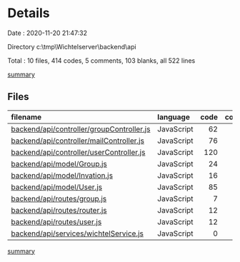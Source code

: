 # Details

Date : 2020-11-20 21:47:32

Directory c:\tmp\Wichtelserver\backend\api

Total : 10 files,  414 codes, 5 comments, 103 blanks, all 522 lines

[summary](results.md)

## Files
| filename | language | code | comment | blank | total |
| :--- | :--- | ---: | ---: | ---: | ---: |
| [backend/api/controller/groupController.js](/backend/api/controller/groupController.js) | JavaScript | 62 | 1 | 25 | 88 |
| [backend/api/controller/mailController.js](/backend/api/controller/mailController.js) | JavaScript | 76 | 0 | 15 | 91 |
| [backend/api/controller/userController.js](/backend/api/controller/userController.js) | JavaScript | 120 | 0 | 20 | 140 |
| [backend/api/model/Group.js](/backend/api/model/Group.js) | JavaScript | 24 | 0 | 4 | 28 |
| [backend/api/model/Invation.js](/backend/api/model/Invation.js) | JavaScript | 16 | 0 | 5 | 21 |
| [backend/api/model/User.js](/backend/api/model/User.js) | JavaScript | 85 | 2 | 10 | 97 |
| [backend/api/routes/group.js](/backend/api/routes/group.js) | JavaScript | 7 | 0 | 4 | 11 |
| [backend/api/routes/router.js](/backend/api/routes/router.js) | JavaScript | 12 | 2 | 11 | 25 |
| [backend/api/routes/user.js](/backend/api/routes/user.js) | JavaScript | 12 | 0 | 8 | 20 |
| [backend/api/services/wichtelService.js](/backend/api/services/wichtelService.js) | JavaScript | 0 | 0 | 1 | 1 |

[summary](results.md)
